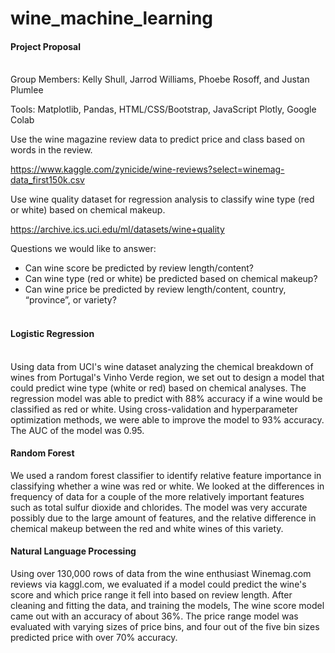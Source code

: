 # wine_machine_learning
<h4>Project Proposal</h4>
<br>
Group Members: Kelly Shull, Jarrod Williams, Phoebe Rosoff, and Justan Plumlee

Tools: Matplotlib, Pandas, HTML/CSS/Bootstrap, JavaScript Plotly, Google Colab

Use the wine magazine review data to predict price and class based on words in the review.

https://www.kaggle.com/zynicide/wine-reviews?select=winemag-data_first150k.csv

Use wine quality dataset for regression analysis to classify wine type (red or white) based on chemical makeup.

https://archive.ics.uci.edu/ml/datasets/wine+quality

Questions we would like to answer:

-	Can wine score be predicted by review length/content?
-	Can wine type (red or white) be predicted based on chemical makeup?
-	Can wine price be predicted by review length/content, country, “province”, or variety?
<br><br>
<h4>Logistic Regression</h4>
<br>
Using data from UCI's wine dataset analyzing the chemical breakdown of wines from Portugal's Vinho Verde region, we set out to design a model that could predict wine type (white or red) based on chemical analyses. 
The regression model was able to predict with 88% accuracy if a wine would be classified as red or white.
Using cross-validation and hyperparameter optimization methods, we were able to improve the model to 93% accuracy.
The AUC of the model was 0.95.
<br>
<h4>Random Forest</h4>
We used a random forest classifier to identify relative feature importance in classifying whether a wine was red or white. We looked at the differences in frequency of data for a couple of the more relatively important features such as total sulfur dioxide and chlorides. The model was very accurate possibly due to the large amount of features, and the relative difference in chemical makeup between the red and white wines of this variety.
<br>
<h4>Natural Language Processing</h4>
Using over 130,000 rows of data from the wine enthusiast Winemag.com reviews via kaggl.com, we evaluated if a model could predict the wine's score and which price range it fell into based on review length. After cleaning and fitting the data, and training the models, The wine score model came out with an accuracy of about 36%. The price range model was evaluated with varying sizes of price bins, and four out of the five bin sizes predicted price with over 70% accuracy.
